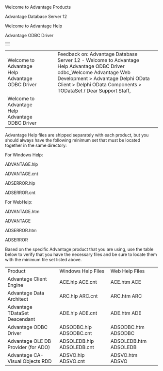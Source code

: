 Welcome to Advantage Products




Advantage Database Server 12  

Welcome to Advantage Help

Advantage ODBC Driver

|  |
| --- |
|  |

|  |  |  |  |  |
| --- | --- | --- | --- | --- |
| Welcome to Advantage Help  Advantage ODBC Driver |  |  | Feedback on: Advantage Database Server 12 - Welcome to Advantage Help Advantage ODBC Driver odbc\_Welcome Advantage Web Development > Advantage Delphi OData Client > Delphi OData Components > TODataSet / Dear Support Staff, |  |
| Welcome to Advantage Help  Advantage ODBC Driver |  |  |  |  |

Advantage Help files are shipped separately with each product, but you should always have the following minimum set that must be located together in the same directory:

For Windows Help:

ADVANTAGE.hlp

ADVANTAGE.cnt

ADSERROR.hlp

ADSERROR.cnt

For WebHelp:

ADVANTAGE.htm

ADVANTAGE

ADSERROR.htm

ADSERROR

Based on the specific Advantage product that you are using, use the table below to verify that you have the necessary files and be sure to locate them with the minimum file set listed above.

|  |  |  |
| --- | --- | --- |
| Product | Windows Help Files | Web Help Files |
| Advantage Client Engine | ACE.hlp  ACE.cnt | ACE.htm  ACE |
| Advantage Data Architect | ARC.hlp  ARC.cnt | ARC.htm  ARC |
| Advantage TDataSet Descendant | ADE.hlp  ADE.cnt | ADE.htm  ADE |
| Advantage ODBC Driver | ADSODBC.hlp  ADSODBC.cnt | ADSODBC.htm  ADSODBC |
| Advantage OLE DB Provider (for ADO) | ADSOLEDB.hlp  ADSOLEDB.cnt | ADSOLEDB.htm  ADSOLEDB |
| Advantage CA-Visual Objects RDD | ADSVO.hlp  ADSVO.cnt | ADSVO.htm  ADSVO |